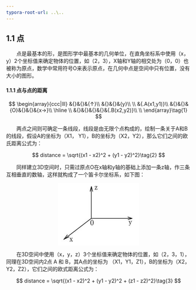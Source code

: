 ```yaml
---
typora-root-url: ..\..
---
```


## 1.1 点
​　　点是最基本的形，是图形学中最基本的几何单位，在直角坐标系中使用（x，y）2个坐标值来确定物体的位置，如（2，3），X轴和Y轴的相交处为（0，0）也被称为原点，数学中常用符号O来表示原点，在几何中点是空间中只有位置，没有大小的图形。

#### 1.1.1 点与点的距离

$$
\begin{array}{ccc|lll}
&{}&{}&{↑}\\
&{}&{}&{y}\\
\\
&{.A(x1,y1)}\\
&{}&{}&{O}&{}&{}&{x→}\\
\hline
\\
&{}&{}&{}&{}&{.B(x2,y2)}\\
\\
\end{array}\tag{1}
$$



　　两点之间则可确定一条线段，线段是由无限个点构成的，绘制一条关于A和B的线段，假设A的坐标为（X1， Y1），B的坐标为（X2，Y2），那么它们之间的欧氏距离公式为：

$$
distance = \sqrt{(x1 - x2)^2 + (y1 - y2)^2}\tag{2}
$$

​　　同样建立3D空间时，只需过原点O在x轴和y轴的基础上添加一条z轴，作三条互相垂直的数轴，这样就构成了一个笛卡尔坐标系，如下图：

<center><img src="/assets/3d-axis.png" align="center"/></center>

​　　在3D空间中使用（x，y，z）3个坐标值来确定物体的位置，如（2，3，1），同理在3D空间内2点 A 和 B，其A点的坐标为 （X1，Y1，Z1），B的坐标为（X2，Y2，Z2），它们之间的欧式距离公式为：

$$
distance = \sqrt{(x1 - x2)^2 + (y1 - y2)^2 + (z1 - z2)^2}\tag{3}
$$
